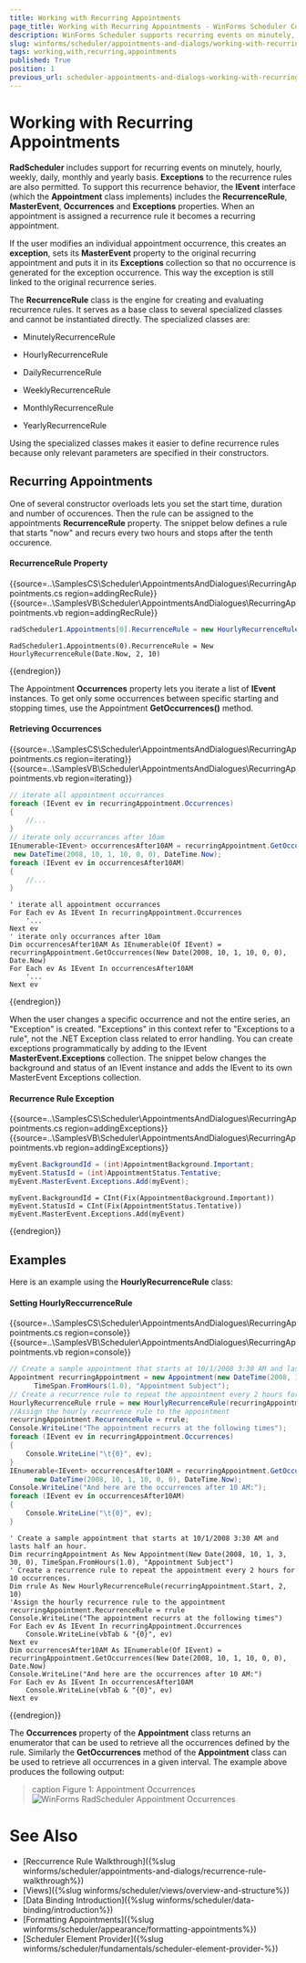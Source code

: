 ```yaml
---
title: Working with Recurring Appointments
page_title: Working with Recurring Appointments - WinForms Scheduler Control
description: WinForms Scheduler supports recurring events on minutely, hourly, weekly, daily, monthly and yearly basis. Learn how to define them.
slug: winforms/scheduler/appointments-and-dialogs/working-with-recurring-appointments
tags: working,with,recurring,appointments
published: True
position: 1
previous_url: scheduler-appointments-and-dialogs-working-with-recurring-appointments
---
```


# Working with Recurring Appointments

__RadScheduler__ includes support for recurring events on minutely, hourly, weekly, daily, monthly and yearly basis. __Exceptions__ to the recurrence rules are also permitted. To support this recurrence behavior, the __IEvent__ interface (which the __Appointment__ class implements) includes the __RecurrenceRule__, __MasterEvent__, __Occurrences__ and __Exceptions__ properties. When an appointment is assigned a recurrence rule it becomes a recurring appointment.

If the user modifies an individual appointment occurrence, this creates an __exception__, sets its __MasterEvent__ property to the original recurring appointment and puts it in its __Exceptions__ collection so that no occurrence is generated for the exception occurrence. This way the exception is still linked to the original recurrence series.

The __RecurrenceRule__ class is the engine for creating and evaluating recurrence rules. It serves as a base class to several specialized classes and cannot be instantiated directly. The specialized classes are:

* MinutelyRecurrenceRule

* HourlyRecurrenceRule

* DailyRecurrenceRule

* WeeklyRecurrenceRule

* MonthlyRecurrenceRule

* YearlyRecurrenceRule

Using the specialized classes makes it easier to define recurrence rules because only relevant parameters are specified in their constructors.

## Recurring Appointments

One of several constructor overloads lets you set the start time, duration and number of occurences. Then the rule can be assigned to the appointments __RecurrenceRule__ property. The snippet below defines a rule that starts "now" and recurs every two hours and stops after the tenth occurence.

#### RecurrenceRule Property

{{source=..\SamplesCS\Scheduler\AppointmentsAndDialogues\RecurringAppointments.cs region=addingRecRule}} 
{{source=..\SamplesVB\Scheduler\AppointmentsAndDialogues\RecurringAppointments.vb region=addingRecRule}} 

````C#
radScheduler1.Appointments[0].RecurrenceRule = new HourlyRecurrenceRule(DateTime.Now, 2, 10);

````
````VB.NET
RadScheduler1.Appointments(0).RecurrenceRule = New HourlyRecurrenceRule(Date.Now, 2, 10)

````

{{endregion}} 

The Appointment __Occurrences__ property lets you iterate a list of __IEvent__ instances. To get only some occurrences between specific starting and stopping times, use the Appointment __GetOccurrences()__ method.

#### Retrieving Occurrences

{{source=..\SamplesCS\Scheduler\AppointmentsAndDialogues\RecurringAppointments.cs region=iterating}} 
{{source=..\SamplesVB\Scheduler\AppointmentsAndDialogues\RecurringAppointments.vb region=iterating}} 

````C#
// iterate all appointment occurrances
foreach (IEvent ev in recurringAppointment.Occurrences)
{
    //...
}
// iterate only occurrances after 10am
IEnumerable<IEvent> occurrencesAfter10AM = recurringAppointment.GetOccurrences(
 new DateTime(2008, 10, 1, 10, 0, 0), DateTime.Now);
foreach (IEvent ev in occurrencesAfter10AM)
{
    //...
}

````
````VB.NET
' iterate all appointment occurrances
For Each ev As IEvent In recurringAppointment.Occurrences
    '...
Next ev
' iterate only occurrances after 10am
Dim occurrencesAfter10AM As IEnumerable(Of IEvent) = recurringAppointment.GetOccurrences(New Date(2008, 10, 1, 10, 0, 0), Date.Now)
For Each ev As IEvent In occurrencesAfter10AM
    '...
Next ev

````

{{endregion}} 

When the user changes a specific occurrence and not the entire series, an "Exception" is created. "Exceptions" in this context refer to "Exceptions to a rule", not the .NET Exception class related to error handling. You can create exceptions programmatically by adding to the IEvent __MasterEvent.Exceptions__ collection. The snippet below changes the background and status of an IEvent instance and adds the IEvent to its own MasterEvent Exceptions collection.

#### Recurrence Rule Exception

{{source=..\SamplesCS\Scheduler\AppointmentsAndDialogues\RecurringAppointments.cs region=addingExceptions}} 
{{source=..\SamplesVB\Scheduler\AppointmentsAndDialogues\RecurringAppointments.vb region=addingExceptions}} 

````C#
myEvent.BackgroundId = (int)AppointmentBackground.Important;
myEvent.StatusId = (int)AppointmentStatus.Tentative;
myEvent.MasterEvent.Exceptions.Add(myEvent);

````
````VB.NET
myEvent.BackgroundId = CInt(Fix(AppointmentBackground.Important))
myEvent.StatusId = CInt(Fix(AppointmentStatus.Tentative))
myEvent.MasterEvent.Exceptions.Add(myEvent)

````

{{endregion}} 

## Examples

Here is an example using the __HourlyRecurrenceRule__ class:

#### Setting HourlyReccurrenceRule

{{source=..\SamplesCS\Scheduler\AppointmentsAndDialogues\RecurringAppointments.cs region=console}} 
{{source=..\SamplesVB\Scheduler\AppointmentsAndDialogues\RecurringAppointments.vb region=console}} 

````C#
// Create a sample appointment that starts at 10/1/2008 3:30 AM and lasts half an hour.
Appointment recurringAppointment = new Appointment(new DateTime(2008, 10, 1, 3, 30, 0),
      TimeSpan.FromHours(1.0), "Appointment Subject");
// Create a recurrence rule to repeat the appointment every 2 hours for 10 occurrences.
HourlyRecurrenceRule rrule = new HourlyRecurrenceRule(recurringAppointment.Start, 2, 10);
//Assign the hourly recurrence rule to the appointment
recurringAppointment.RecurrenceRule = rrule;
Console.WriteLine("The appointment recurrs at the following times");
foreach (IEvent ev in recurringAppointment.Occurrences)
{
    Console.WriteLine("\t{0}", ev);
}
IEnumerable<IEvent> occurrencesAfter10AM = recurringAppointment.GetOccurrences(
      new DateTime(2008, 10, 1, 10, 0, 0), DateTime.Now);
Console.WriteLine("And here are the occurrences after 10 AM:");
foreach (IEvent ev in occurrencesAfter10AM)
{
    Console.WriteLine("\t{0}", ev);
}

````
````VB.NET
' Create a sample appointment that starts at 10/1/2008 3:30 AM and lasts half an hour.
Dim recurringAppointment As New Appointment(New Date(2008, 10, 1, 3, 30, 0), TimeSpan.FromHours(1.0), "Appointment Subject")
' Create a recurrence rule to repeat the appointment every 2 hours for 10 occurrences.
Dim rrule As New HourlyRecurrenceRule(recurringAppointment.Start, 2, 10)
'Assign the hourly recurrence rule to the appointment
recurringAppointment.RecurrenceRule = rrule
Console.WriteLine("The appointment recurrs at the following times")
For Each ev As IEvent In recurringAppointment.Occurrences
    Console.WriteLine(vbTab & "{0}", ev)
Next ev
Dim occurrencesAfter10AM As IEnumerable(Of IEvent) = recurringAppointment.GetOccurrences(New Date(2008, 10, 1, 10, 0, 0), Date.Now)
Console.WriteLine("And here are the occurrences after 10 AM:")
For Each ev As IEvent In occurrencesAfter10AM
    Console.WriteLine(vbTab & "{0}", ev)
Next ev

````

{{endregion}} 

The __Occurrences__ property of the __Appointment__ class returns an enumerator that can be used to retrieve all the occurrences defined by the rule. Similarly the __GetOccurrences__ method of the __Appointment__ class can be used to retrieve all occurrences in a given interval. The example above produces the following output:

>caption Figure 1: Appointment Occurrences 
![WinForms RadScheduler Appointment Occurrences](images/scheduler-appointments-and-dialogs-working-with-recurring-appointments001.jpg)

# See Also

* [Reccurrence Rule Walkthrough]({%slug winforms/scheduler/appointments-and-dialogs/recurrence-rule-walkthrough%})
* [Views]({%slug winforms/scheduler/views/overview-and-structure%})
* [Data Binding Introduction]({%slug winforms/scheduler/data-binding/introduction%})
* [Formatting Appointments]({%slug winforms/scheduler/appearance/formatting-appointments%})
* [Scheduler Element Provider]({%slug winforms/scheduler/fundamentals/scheduler-element-provider-%})
